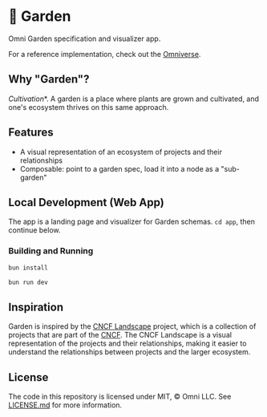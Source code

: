 # 🌱 Garden

Omni Garden specification and visualizer app.

For a reference implementation, check out the [Omniverse](https://github.com/omnidotdev/verse).

## Why "Garden"?

*Cultivation**. A garden is a place where plants are grown and cultivated, and one's ecosystem thrives on this same approach.

## Features

- A visual representation of an ecosystem of projects and their relationships
- Composable: point to a garden spec, load it into a node as a "sub-garden"

## Local Development (Web App)

The app is a landing page and visualizer for Garden schemas. `cd app`, then continue below.

### Building and Running

```sh
bun install
```

```sh
bun run dev
```

## Inspiration

Garden is inspired by the [CNCF Landscape](https://landscape.cncf.io) project, which is a collection of projects that are part of the [CNCF](https://cncf.io). The CNCF Landscape is a visual representation of the projects and their relationships, making it easier to understand the relationships between projects and the larger ecosystem.

## License

The code in this repository is licensed under MIT, &copy; Omni LLC. See [LICENSE.md](LICENSE.md) for more information.
